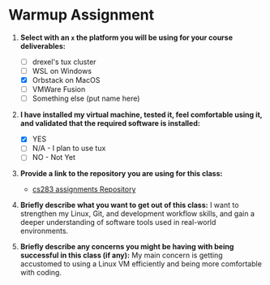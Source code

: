 # Warmup Assignment

1. **Select with an `x` the platform you will be using for your course deliverables:**
   - [ ] drexel's tux cluster
   - [ ] WSL on Windows
   - [x] Orbstack on MacOS
   - [ ] VMWare Fusion
   - [ ] Something else (put name here)

2. **I have installed my virtual machine, tested it, feel comfortable using it, and validated that the required software is installed:**
   - [x] YES
   - [ ] N/A - I plan to use tux
   - [ ] NO - Not Yet

3. **Provide a link to the repository you are using for this class:**
   - [cs283 assignments Repository](https://github.com/subservience/cs283_assignments)

4. **Briefly describe what you want to get out of this class:**
   I want to strengthen my Linux, Git, and development workflow skills, and gain a deeper understanding of software tools used in real-world environments.

5. **Briefly describe any concerns you might be having with being successful in this class (if any):**
   My main concern is getting accustomed to using a Linux VM efficiently and being more comfortable with coding.

